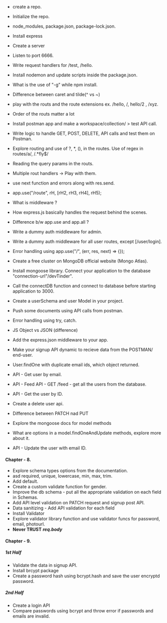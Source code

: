 - create a repo.
- Initialize the repo.
- node_modules, package.json, package-lock.json.
- Install express
- Create a server
- Listen to port 6666.
- Write request handlers for /test, /hello.
- Install nodemon and update scripts inside the package.json.
- What is the use of "-g" while npm install.
- Difference between caret and tilde(^ vs ~)

- play with the routs and the route extensions ex. /hello, /, hello/2 , /xyz.
- Order of the routs matter a lot
- Install postman app and make a workspace/collection/ > test API call.
- Write logic to handle GET, POST, DELETE, API calls and test them on Postman.
- Explore routing and use of ?, *, (), in the routes.
  Use of regex in routes/a/, /.*fly$/
- Reading the query params in the routs.
- Multiple rout handlers -> Play with them.
- use next function and errors along with res.send.
- app.use("/route", rH, [rH2, rH3, rH4], rH5);
- What is middleware ?
- How express.js basically handles the request behind the scenes.
- Difference b/w app.use and app.all ?
<!-- Pending  auth and error handling -->
- Write a dummy auth middleware for admin.
- Write a dummy auth middleware for all user routes, except [/user/login].
- Error handling using app.use("/", (err, res, next) => {});

- Create a free cluster on MongoDB official website (Mongo Atlas).
- Install mongoose library.
  Connect your application to the database "connection-url"/devTinder".
- Call the connectDB function and connect to database before starting application to 3000.

- Create a userSchema and user Model in your project.
- Push some documents using API calls from postman.
- Error handling using try, catch.

- JS Object vs JSON (difference)
- Add the express.json middleware to your app.
- Make your signup API dynamic to recieve data from the POSTMAN/ end-user.
- User.findOne with duplicate email ids, which object returned.
- API - Get user by email.
- API - Feed API - GET /feed - get all the users from the database.
- API - Get the user by ID.
- Create a delete user api.
- Difference between PATCH nad PUT
- Explore the mongoose docs for model methods
- What are options in a model.findOneAndUpdate methods, explore more about it.
- API - Update the user with email ID.

#### Chapter - 8.

- Explore schema types options from the documentation.
- asd required, unique, lowercase, min, max, trim.
- Add default.
- Create a custom validate function for gender.
- Improve the db schema - put all the appropriate validation on each field in Schemas.
- Add API level validation on PATCH request and signup post API.
- Data sanitizing - Add API validation for each field
- Install Validator
- Explore validator library function and use validator funcs for password, email, photourl.
- **Never TRUST** **_req.body_**

#### Chapter - 9.

##### 1st Half

- Validate the data in signup API.
- Install brcypt package
- Create a password hash using bcrypt.hash and save the user encryptd password.

##### 2nd Half

- Create a login API
- Compare passwords using bcrypt and throw error if passwords and emails are invalid.
